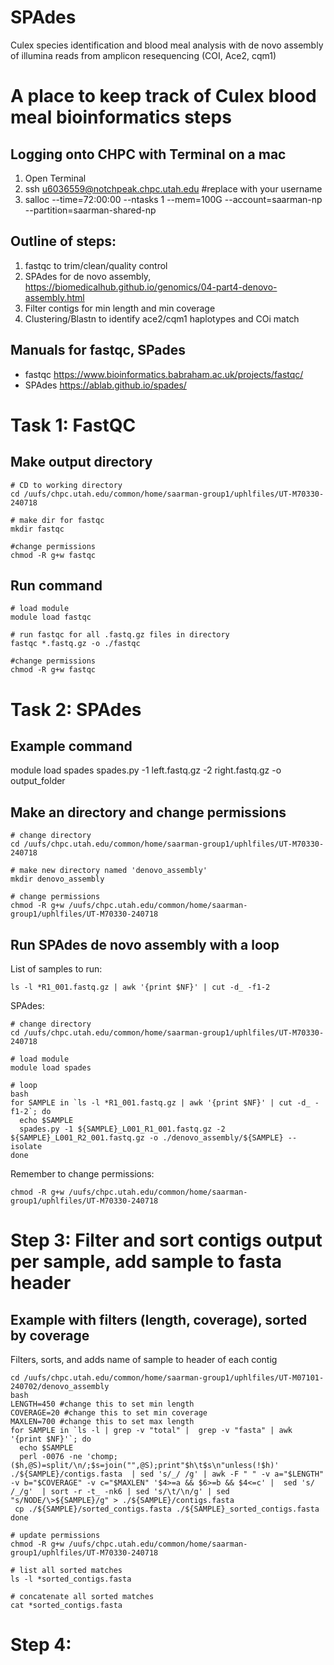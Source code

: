 # SPAdes
Culex species identification and blood meal analysis with de novo assembly of illumina reads from amplicon resequencing (COI, Ace2, cqm1)

# A place to keep track of Culex blood meal bioinformatics steps

## Logging onto CHPC with Terminal on a mac
1. Open Terminal
2. ssh u6036559@notchpeak.chpc.utah.edu  #replace with your username
3. salloc --time=72:00:00 --ntasks 1 --mem=100G --account=saarman-np --partition=saarman-shared-np

## Outline of steps:
1. fastqc to trim/clean/quality control
2. SPAdes for de novo assembly, https://biomedicalhub.github.io/genomics/04-part4-denovo-assembly.html
3. Filter contigs for min length and min coverage
4. Clustering/Blastn to identify ace2/cqm1 haplotypes and COi match

## Manuals for fastqc, SPades 
 - fastqc https://www.bioinformatics.babraham.ac.uk/projects/fastqc/
 - SPAdes https://ablab.github.io/spades/ 

# Task 1: FastQC

## Make output directory
```
# CD to working directory
cd /uufs/chpc.utah.edu/common/home/saarman-group1/uphlfiles/UT-M70330-240718

# make dir for fastqc
mkdir fastqc

#change permissions
chmod -R g+w fastqc
```

## Run command
```
# load module 
module load fastqc

# run fastqc for all .fastq.gz files in directory
fastqc *.fastq.gz -o ./fastqc

#change permissions
chmod -R g+w fastqc
```

# Task 2: SPAdes

## Example command
module load spades
spades.py -1 left.fastq.gz -2 right.fastq.gz -o output_folder

## Make an directory and change permissions
```
# change directory
cd /uufs/chpc.utah.edu/common/home/saarman-group1/uphlfiles/UT-M70330-240718

# make new directory named 'denovo_assembly'
mkdir denovo_assembly

# change permissions
chmod -R g+w /uufs/chpc.utah.edu/common/home/saarman-group1/uphlfiles/UT-M70330-240718
```

## Run SPAdes de novo assembly with a loop

List of samples to run:
```
ls -l *R1_001.fastq.gz | awk '{print $NF}' | cut -d_ -f1-2
```

SPAdes:
```
# change directory
cd /uufs/chpc.utah.edu/common/home/saarman-group1/uphlfiles/UT-M70330-240718

# load module
module load spades

# loop
bash
for SAMPLE in `ls -l *R1_001.fastq.gz | awk '{print $NF}' | cut -d_ -f1-2`; do
  echo $SAMPLE
  spades.py -1 ${SAMPLE}_L001_R1_001.fastq.gz -2	${SAMPLE}_L001_R2_001.fastq.gz -o ./denovo_assembly/${SAMPLE} --isolate
done
```

Remember to change permissions:
```
chmod -R g+w /uufs/chpc.utah.edu/common/home/saarman-group1/uphlfiles/UT-M70330-240718
```

# Step 3: Filter and sort contigs output per sample, add sample to fasta header

## Example with filters (length, coverage), sorted by coverage
Filters, sorts, and adds name of sample to header of each contig
```
cd /uufs/chpc.utah.edu/common/home/saarman-group1/uphlfiles/UT-M07101-240702/denovo_assembly
bash
LENGTH=450 #change this to set min length
COVERAGE=20 #change this to set min coverage
MAXLEN=700 #change this to set max length
for SAMPLE in `ls -l | grep -v "total" |  grep -v "fasta" | awk '{print $NF}'`; do
  echo $SAMPLE
  perl -0076 -ne 'chomp;($h,@S)=split/\n/;$s=join("",@S);print"$h\t$s\n"unless(!$h)' ./${SAMPLE}/contigs.fasta  | sed 's/_/ /g' | awk -F " " -v a="$LENGTH" -v b="$COVERAGE" -v c="$MAXLEN" '$4>=a && $6>=b && $4<=c' |  sed 's/ /_/g'  | sort -r -t_ -nk6 | sed 's/\t/\n/g' | sed "s/NODE/\>${SAMPLE}/g" > ./${SAMPLE}/contigs.fasta
 cp ./${SAMPLE}/sorted_contigs.fasta ./${SAMPLE}_sorted_contigs.fasta
done

# update permissions
chmod -R g+w /uufs/chpc.utah.edu/common/home/saarman-group1/uphlfiles/UT-M70330-240718

# list all sorted matches
ls -l *sorted_contigs.fasta

# concatenate all sorted matches
cat *sorted_contigs.fasta    
```

# Step 4: 

